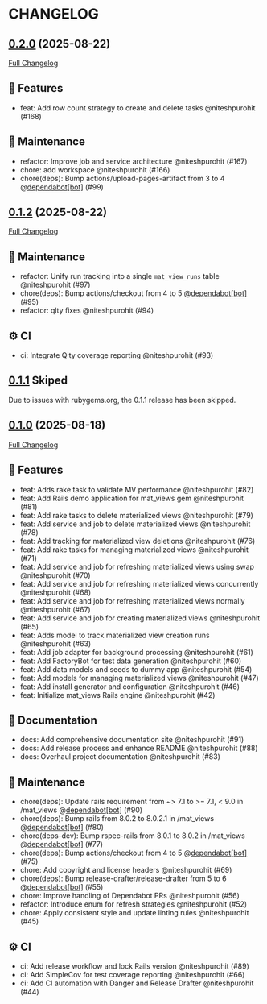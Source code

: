 # CHANGELOG

## [0.2.0](https://github.com/code-vedas/rails_materialized_views/tree/v0.2.0) (2025-08-22)

[Full Changelog](https://github.com/code-vedas/rails_materialized_views/compare/v0.1.2...v0.2.0)

## 🚀 Features

- feat: Add row count strategy to create and delete tasks @niteshpurohit (#168)

## 🧰 Maintenance

- refactor: Improve job and service architecture @niteshpurohit (#167)
- chore: add workspace @niteshpurohit (#166)
- chore(deps): Bump actions/upload-pages-artifact from 3 to 4 @[dependabot[bot]](https://github.com/apps/dependabot) (#99)

## [0.1.2](https://github.com/code-vedas/rails_materialized_views/tree/v0.1.1) (2025-08-22)

[Full Changelog](https://github.com/code-vedas/rails_materialized_views/compare/v0.1.0...v0.1.2)

## 🧰 Maintenance

- refactor: Unify run tracking into a single `mat_view_runs` table @niteshpurohit (#97)
- chore(deps): Bump actions/checkout from 4 to 5 @[dependabot[bot]](https://github.com/apps/dependabot) (#95)
- refactor: qlty fixes @niteshpurohit (#94)

## ⚙️ CI

- ci: Integrate Qlty coverage reporting @niteshpurohit (#93)

## [0.1.1](https://github.com/code-vedas/rails_materialized_views/compare/v0.1.0...v0.1.1) Skiped

Due to issues with rubygems.org, the 0.1.1 release has been skipped.

## [0.1.0](https://github.com/code-vedas/rails_materialized_views/tree/v0.1.0) (2025-08-18)

[Full Changelog](https://github.com/code-vedas/rails_materialized_views/compare/080a0c5f8f42eb55e971677f0468ed626e2b3b44...v0.1.0)

## 🚀 Features

- feat: Adds rake task to validate MV performance @niteshpurohit (#82)
- feat: Add Rails demo application for mat_views gem @niteshpurohit (#81)
- feat: Add rake tasks to delete materialized views @niteshpurohit (#79)
- feat: Add service and job to delete materialized views @niteshpurohit (#78)
- feat: Add tracking for materialized view deletions @niteshpurohit (#76)
- feat: Add rake tasks for managing materialized views @niteshpurohit (#71)
- feat: Add service and job for refreshing materialized views using swap @niteshpurohit (#70)
- feat: Add service and job for refreshing materialized views concurrently @niteshpurohit (#68)
- feat: Add service and job for refreshing materialized views normally @niteshpurohit (#67)
- feat: Add service and job for creating materialized views @niteshpurohit (#65)
- feat: Adds model to track materialized view creation runs @niteshpurohit (#63)
- feat: Add job adapter for background processing @niteshpurohit (#61)
- feat: Add FactoryBot for test data generation @niteshpurohit (#60)
- feat: Add data models and seeds to dummy app @niteshpurohit (#54)
- feat: Add models for managing materialized views @niteshpurohit (#47)
- feat: Add install generator and configuration @niteshpurohit (#46)
- feat: Initialize mat_views Rails engine @niteshpurohit (#42)

## 📝 Documentation

- docs: Add comprehensive documentation site @niteshpurohit (#91)
- docs: Add release process and enhance README @niteshpurohit (#88)
- docs: Overhaul project documentation @niteshpurohit (#83)

## 🧰 Maintenance

- chore(deps): Update rails requirement from ~> 7.1 to >= 7.1, < 9.0 in /mat_views @[dependabot[bot]](https://github.com/apps/dependabot) (#90)
- chore(deps): Bump rails from 8.0.2 to 8.0.2.1 in /mat_views @[dependabot[bot]](https://github.com/apps/dependabot) (#80)
- chore(deps-dev): Bump rspec-rails from 8.0.1 to 8.0.2 in /mat_views @[dependabot[bot]](https://github.com/apps/dependabot) (#77)
- chore(deps): Bump actions/checkout from 4 to 5 @[dependabot[bot]](https://github.com/apps/dependabot) (#75)
- chore: Add copyright and license headers @niteshpurohit (#69)
- chore(deps): Bump release-drafter/release-drafter from 5 to 6 @[dependabot[bot]](https://github.com/apps/dependabot) (#55)
- chore: Improve handling of Dependabot PRs @niteshpurohit (#56)
- refactor: Introduce enum for refresh strategies @niteshpurohit (#52)
- chore: Apply consistent style and update linting rules @niteshpurohit (#45)

## ⚙️ CI

- ci: Add release workflow and lock Rails version @niteshpurohit (#89)
- ci: Add SimpleCov for test coverage reporting @niteshpurohit (#66)
- ci: Add CI automation with Danger and Release Drafter @niteshpurohit (#44)
